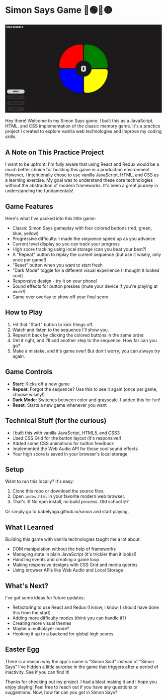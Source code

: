 # Simon Says Game 🔴🟢🔵🟡

![Simon Game Screenshot](Assets/simon-desktop.png)

Hey there! Welcome to my Simon Says game. I built this as a JavaScript, HTML, and CSS implementation of the classic memory game. It's a practice project I created to explore vanilla web technologies and improve my coding skills.

## A Note on This Practice Project

I want to be upfront: I'm fully aware that using React and Redux would be a much better choice for building this game in a production environment. However, I intentionally chose to use vanilla JavaScript, HTML, and CSS as a learning exercise. My goal was to understand these core technologies without the abstraction of modern frameworks. It's been a great journey in understanding the fundamentals!

## Game Features

Here's what I've packed into this little game:

- Classic Simon Says gameplay with four colored buttons (red, green, blue, yellow)
- Progressive difficulty: I made the sequence speed up as you advance
- Current level display so you can track your progress
- High score tracking using local storage (can you beat your best?)
- A "Repeat" button to replay the current sequence (but use it wisely, only once per game!)
- "Reset" button when you want to start fresh
- "Dark Mode" toggle for a different visual experience (I thought it looked cool)
- Responsive design - try it on your phone!
- Sound effects for button presses (mute your device if you're playing at work!)
- Game over overlay to show off your final score

## How to Play

1. Hit that "Start" button to kick things off.
2. Watch and listen to the sequence I'll show you.
3. Repeat it back by clicking the colored buttons in the same order.
4. Get it right, and I'll add another step to the sequence. How far can you go?
5. Make a mistake, and it's game over! But don't worry, you can always try again.

## Game Controls

- **Start**: Kicks off a new game
- **Repeat**: Forgot the sequence? Use this to see it again (once per game, choose wisely!)
- **Dark Mode**: Switches between color and grayscale. I added this for fun!
- **Reset**: Starts a new game whenever you want

## Technical Stuff (for the curious)

- I built this with vanilla JavaScript, HTML5, and CSS3
- Used CSS Grid for the button layout (it's responsive!)
- Added some CSS animations for button feedback
- Implemented the Web Audio API for those cool sound effects
- Your high score is saved in your browser's local storage

## Setup

Want to run this locally? It's easy:
1. Clone this repo or download the source files.
2. Open `index.html` in your favorite modern web browser.
3. That's it! No npm install, no build process. Old school 🤓?

Or simply go to babelyaga.github.io/simon and start playing.

## What I Learned

Building this game with vanilla technologies taught me a lot about:
- DOM manipulation without the help of frameworks
- Managing state in plain JavaScript (it's trickier than it looks!)
- Handling events and creating a game loop
- Making responsive designs with CSS Grid and media queries
- Using browser APIs like Web Audio and Local Storage

## What's Next?

I've got some ideas for future updates:
- Refactoring to use React and Redux (I know, I know, I should have done this from the start)
- Adding more difficulty modes (think you can handle it?)
- Creating more visual themes
- Maybe a multiplayer mode?
- Hooking it up to a backend for global high scores

## Easter Egg
There is a reason why the app's name is "Simon Said" instead of "Simon Says"
I've hidden a little surprise in the game that triggers after a period of inactivity. See if you can find it!

Thanks for checking out my project. I had a blast making it and I hope you enjoy playing! Feel free to reach out if you have any questions or suggestions. Now, how far can you get in Simon Says?
